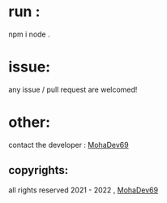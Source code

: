 # run :
npm i 
node .

# issue:
any issue / pull request are welcomed!

# other: 
contact the developer : <a href="https://discord.com/user/667753369858736148">MohaDev69</a>

## copyrights:

all rights reserved 2021 - 2022 , <a href="https://www.mohadev69.xyz">MohaDev69</a>